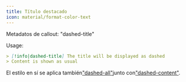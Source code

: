 ```yaml
---
title: Título destacado
icon: material/format-color-text
---
```


Metadatos de callout: "dashed-title"

Usage:
```md
> [!info|dashed-title] The title will be displayed as dashed
> Content is shown as usual
```

El estilo en sí se aplica también["dashed-all"](../combined-styling/page-20.md)junto con["dashed-content"](../content-styling/page-10.md).
